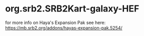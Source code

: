 # org.srb2.SRB2Kart-galaxy-HEF

for more info on Haya's Expansion Pak see here: https://mb.srb2.org/addons/hayas-expansion-pak.5254/
